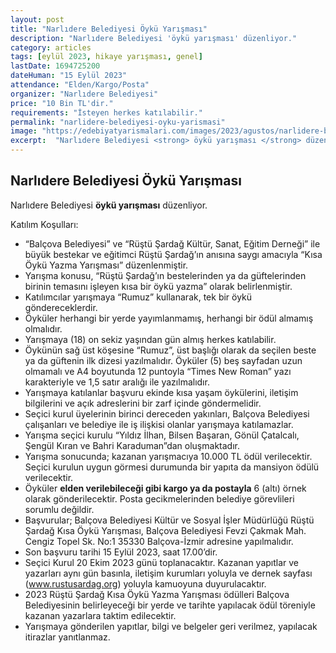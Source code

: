 ```yaml
---
layout: post
title: "Narlıdere Belediyesi Öykü Yarışması"
description: "Narlıdere Belediyesi 'öykü yarışması' düzenliyor."
category: articles
tags: [eylül 2023, hikaye yarışması, genel]
lastDate: 1694725200
dateHuman: "15 Eylül 2023"
attendance: "Elden/Kargo/Posta"
organizer: "Narlıdere Belediyesi"
price: "10 Bin TL'dir."
requirements: "İsteyen herkes katılabilir."
permalink: "narlidere-belediyesi-oyku-yarismasi"
image: "https://edebiyatyarismalari.com/images/2023/agustos/narlidere-belediyesi-oyku-yarismasi.jpg"
excerpt:  "Narlıdere Belediyesi <strong> öykü yarışması </strong> düzenliyor."
---
```


## Narlıdere Belediyesi Öykü Yarışması
Narlıdere Belediyesi **öykü yarışması** düzenliyor.  

Katılım Koşulları:
- “Balçova Belediyesi” ve “Rüştü Şardağ Kültür, Sanat, Eğitim Derneği” ile büyük bestekar ve eğitimci Rüştü Şardağ’ın anısına saygı amacıyla “Kısa Öykü Yazma Yarışması” düzenlenmiştir. 
- Yarışma konusu, “Rüştü Şardağ’ın bestelerinden ya da güftelerinden birinin temasını işleyen kısa bir öykü yazma” olarak belirlenmiştir.
- Katılımcılar yarışmaya “Rumuz” kullanarak, tek bir öykü göndereceklerdir.
- Öyküler herhangi bir yerde yayımlanmamış, herhangi bir ödül almamış olmalıdır.
- Yarışmaya (18) on sekiz yaşından gün almış herkes katılabilir.
- Öykünün sağ üst köşesine “Rumuz”, üst başlığı olarak da seçilen beste ya da güftenin ilk dizesi yazılmalıdır. Öyküler (5) beş sayfadan uzun olmamalı ve A4 boyutunda 12 puntoyla “Times New Roman” yazı karakteriyle ve 1,5 satır aralığı ile yazılmalıdır.
- Yarışmaya katılanlar başvuru ekinde kısa yaşam öykülerini, iletişim bilgilerini ve açık adreslerini bir zarf içinde göndermelidir.
- Seçici kurul üyelerinin birinci dereceden yakınları, Balçova Belediyesi çalışanları ve belediye ile iş ilişkisi olanlar yarışmaya katılamazlar.
- Yarışma seçici kurulu “Yıldız İlhan, Bilsen Başaran, Gönül Çatalcalı, Şengül Kıran ve Bahri Karaduman”dan oluşmaktadır.
- Yarışma sonucunda; kazanan yarışmacıya 10.000 TL ödül verilecektir. Seçici kurulun uygun görmesi durumunda bir yapıta da mansiyon ödülü verilecektir.
- Öyküler **elden verilebileceği gibi kargo ya da postayla** 6 (altı) örnek olarak gönderilecektir. Posta gecikmelerinden belediye görevlileri sorumlu değildir.
- Başvurular; Balçova Belediyesi Kültür ve Sosyal İşler Müdürlüğü Rüştü Şardağ Kısa Öykü Yarışması, Balçova Belediyesi Fevzi Çakmak Mah. Cengiz Topel Sk. No:1 35330 Balçova-İzmir adresine yapılmalıdır.
- Son başvuru tarihi 15 Eylül 2023, saat 17.00’dir.
- Seçici Kurul 20 Ekim 2023 günü toplanacaktır. Kazanan yapıtlar ve yazarları aynı gün basınla, iletişim kurumları yoluyla ve dernek sayfası (www.rustusardag.org) yoluyla kamuoyuna duyurulacaktır.
- 2023 Rüştü Şardağ Kısa Öykü Yazma Yarışması ödülleri Balçova Belediyesinin belirleyeceği bir yerde ve tarihte yapılacak ödül töreniyle kazanan yazarlara taktim edilecektir.
- Yarışmaya gönderilen yapıtlar, bilgi ve belgeler geri verilmez, yapılacak itirazlar yanıtlanmaz.